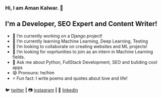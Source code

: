 ### Hi, I am Aman Kalwar. 👋

## I'm a Developer, SEO Expert and Content Writer!

- 🔭 I’m currently working on a Django project!
- 🌱 I’m currently learning Machine Learning, Deep Learning, Testing
- 👯 I’m looking to collaborate on creating websites and ML projects!
- 🤔 I’m looking for ooprtunities to join as an intern in Machine Learning fields.
- 💬 Ask me about Python, FullStack Development, SEO and buliding cool apps
- 😄 Pronouns: he/him
- ⚡ Fun fact: I write poems and quotes about love and life!

🐦 [twitter][twitter] **|** 
📷 [instagram][instagram] **|** 
👔 [linkedin][linkedin]

[twitter]: https://twitter.com/707Aman
[instagram]: https://www.instagram.com/kalwar.aman/
[linkedin]: https://www.linkedin.com/in/aman-kalwar-8ab1b6145/

